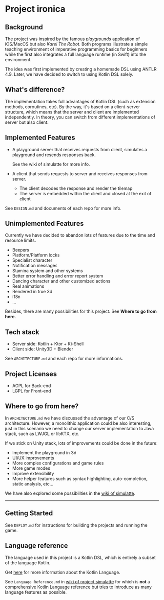 # Project ironica

## Background

The project was inspired by the famous *playgrounds* application of iOS/MacOS but also *Karel The Robot*. Both programs illustrate a simple teaching environment of imperative programming basics for beginners while the first also integrates a full language runtime (in Swift) into the environment.

The idea was first implemented by creating a homemade DSL using ANTLR 4.9. Later, we have decided to switch to using Kotlin DSL solely.

## What's difference?

The implementation takes full advantages of Kotlin DSL (such as extension methods, coroutines, etc). By the way, it's based on a client-server structure, which means that the server and client are implemented independently. In theory, you can switch from different implementations of server but also client.

## Implemented Features

-   A playground server that receives requests from client, simulates a playground and resends responses back.

    See the wiki of simulatte for more info.

-   A client that sends requests to server and receives responses from server.

    -   The client decodes the response and render the tilemap
    -   The server is embedded within the client and closed at the exit of client

See `DESIGN.md` and documents of each repo for more info.

## Unimplemented Features

Currently we have decided to abandon lots of features due to the time and resource limits.

-   Beepers
-   Platform/Platform locks
-   Specialist character
-   Notification messages
-   Stamina system and other systems
-   Better error handling and error report system
-   Dancing character and other customized actions
-   Real animations
-   Rendered in true 3d
-   i18n
-   ...

Besides, there are many possibilities for this project. See **Where to go from here**.

## Tech stack

-   Server side: Kotlin + Ktor + Ki-Shell
-   Client side: Unity3D + Blender

See `ARCHITECTURE.md` and each repo for more informations.

## Project Licenses

-   AGPL for Back-end
-   LGPL for Front-end

## Where to go from here?

In `ARCHITECTURE.md` we have discussed the advantage of our C/S architecture. However, a monolithic application could be also interesting, just in this scenario we need to change our server implementation to Java stack, such as LWJGL or libKTX, etc.

If we stick on Unity stack, lots of improvements could be done in the future:

-   Implement the playground in 3d
-   UI/UX improvements
-   More complex configurations and game rules
-   More game modes
-   Improve extensibility
-   More helper features such as syntax highlighting, auto-completion, static analysis, etc...

We have also explored some possibilities in the [wiki of simulatte](https://github.com/Ironica/simulatte/wiki/About).

---

## Getting Started

See `DEPLOY.md` for instructions for building the projects and running the game.

## Language reference

The language used in this project is a Kotlin DSL, which is entirely a subset of the language Kotlin.

Get [here](https://play.kotlinlang.org/) for more information about the Kotlin Language.

See `Language Reference.md` in [wiki of project simulatte](https://github.com/Ironica/simulatte/wiki) for which is **not** a comprehensive Kotlin Language reference but tries to introduce as many language features as possible.
